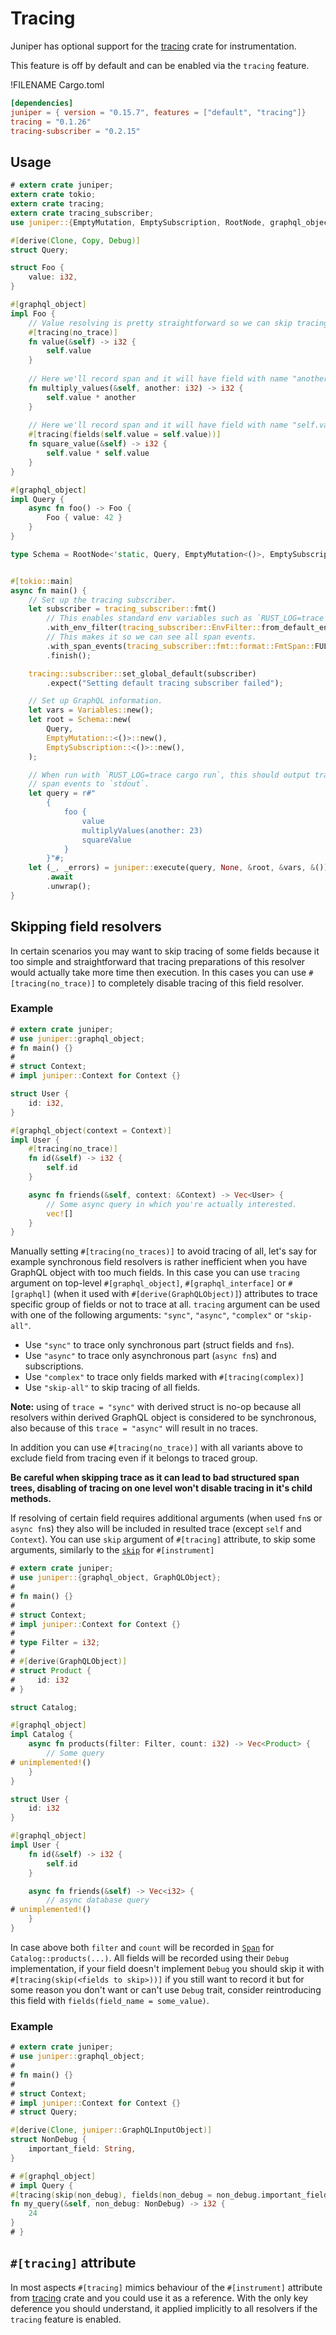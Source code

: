 # Tracing

Juniper has optional support for the [tracing] crate for instrumentation.

This feature is off by default and can be enabled via the `tracing` feature.

!FILENAME Cargo.toml

```toml
[dependencies]
juniper = { version = "0.15.7", features = ["default", "tracing"]}
tracing = "0.1.26"
tracing-subscriber = "0.2.15"
```

## Usage

```rust
# extern crate juniper;
extern crate tokio;
extern crate tracing;
extern crate tracing_subscriber;
use juniper::{EmptyMutation, EmptySubscription, RootNode, graphql_object, Variables};

#[derive(Clone, Copy, Debug)]
struct Query;

struct Foo {
    value: i32,
}

#[graphql_object]
impl Foo {
    // Value resolving is pretty straightforward so we can skip tracing.
    #[tracing(no_trace)]
    fn value(&self) -> i32 {
        self.value
    }
    
    // Here we'll record span and it will have field with name "another" and value we passed.
    fn multiply_values(&self, another: i32) -> i32 {
        self.value * another
    }
    
    // Here we'll record span and it will have field with name "self.value"
    #[tracing(fields(self.value = self.value))]
    fn square_value(&self) -> i32 {
        self.value * self.value
    }
}

#[graphql_object]
impl Query {
    async fn foo() -> Foo {
        Foo { value: 42 }
    }
}

type Schema = RootNode<'static, Query, EmptyMutation<()>, EmptySubscription<()>>;


#[tokio::main]
async fn main() {
    // Set up the tracing subscriber.
    let subscriber = tracing_subscriber::fmt()
        // This enables standard env variables such as `RUST_LOG=trace`.
        .with_env_filter(tracing_subscriber::EnvFilter::from_default_env())
        // This makes it so we can see all span events.
        .with_span_events(tracing_subscriber::fmt::format::FmtSpan::FULL)
        .finish();

    tracing::subscriber::set_global_default(subscriber)
        .expect("Setting default tracing subscriber failed");

    // Set up GraphQL information.
    let vars = Variables::new();
    let root = Schema::new(
        Query,
        EmptyMutation::<()>::new(),
        EmptySubscription::<()>::new(),
    );

    // When run with `RUST_LOG=trace cargo run`, this should output traces /
    // span events to `stdout`.
    let query = r#"
        {
            foo { 
                value
                multiplyValues(another: 23)
                squareValue
            }
        }"#;
    let (_, _errors) = juniper::execute(query, None, &root, &vars, &())
        .await
        .unwrap();
}
```

## Skipping field resolvers

In certain scenarios you may want to skip tracing of some fields because it too
simple and straightforward that tracing preparations of this resolver would actually
take more time then execution. In this cases you can use `#[tracing(no_trace)]` to
completely disable tracing of this field resolver.

### Example

```rust
# extern crate juniper;
# use juniper::graphql_object;
# fn main() {}
#
# struct Context;
# impl juniper::Context for Context {}

struct User {
    id: i32,
}

#[graphql_object(context = Context)]
impl User {
    #[tracing(no_trace)]
    fn id(&self) -> i32 {
        self.id
    }

    async fn friends(&self, context: &Context) -> Vec<User> {
        // Some async query in which you're actually interested.
        vec![]
    }
}
```

Manually setting `#[tracing(no_traces)]` to avoid tracing of all, let's say for
example synchronous field resolvers is rather inefficient when you have GraphQL
object with too much fields. In this case you can use `tracing` argument on
top-level `#[graphql_object]`, `#[graphql_interface]` or `#[graphql]` (when it
used with `#[derive(GraphQLObject)]`) attributes to trace specific group of
fields or not to trace at all. `tracing` argument can be used with one of the
following arguments: `"sync"`, `"async"`, `"complex"` or `"skip-all"`.
 - Use `"sync"` to trace only synchronous part (struct fields and `fn`s).
 - Use `"async"` to trace only asynchronous part (`async fn`s) and
subscriptions.
 - Use `"complex"` to trace only fields marked with `#[tracing(complex)]`
 - Use `"skip-all"` to skip tracing of all fields.

**Note:** using of `trace = "sync"` with derived struct is no-op because all
resolvers within derived GraphQL object is considered to be synchronous, also
because of this `trace = "async"` will result in no traces.

In addition you can use `#[tracing(no_trace)]` with all variants above to
exclude field from tracing even if it belongs to traced group.

**Be careful when skipping trace as it can lead to bad structured span trees,
disabling of tracing on one level won't disable tracing in it's child methods.**

If resolving of certain field requires additional arguments (when used `fn`s or
`async fn`s) they also will be included in resulted trace (except `self` and
`Context`). You can use `skip` argument of `#[tracing]` attribute, to skip some
arguments, similarly to the [`skip`] for `#[instrument]`

```rust
# extern crate juniper;
# use juniper::{graphql_object, GraphQLObject};
#
# fn main() {}
#
# struct Context;
# impl juniper::Context for Context {}
#
# type Filter = i32;
#
# #[derive(GraphQLObject)]
# struct Product {
#     id: i32   
# }

struct Catalog;

#[graphql_object]
impl Catalog {
    async fn products(filter: Filter, count: i32) -> Vec<Product> {
        // Some query
# unimplemented!()
    }
}

struct User {
    id: i32
}

#[graphql_object]
impl User {
    fn id(&self) -> i32 {
        self.id
    }

    async fn friends(&self) -> Vec<i32> {
        // async database query 
# unimplemented!()
    }
}
```

In case above both `filter` and `count` will be recorded in [`Span`] for
`Catalog::products(...)`. All fields will be recorded using their `Debug`
implementation, if your field doesn't implement `Debug` you should skip it
with `#[tracing(skip(<fields to skip>))]` if you still want to record it but
for some reason you don't want or can't use `Debug` trait, consider reintroducing
this field with `fields(field_name = some_value)`.


### Example
```rust
# extern crate juniper;
# use juniper::graphql_object;
#
# fn main() {}
#
# struct Context;
# impl juniper::Context for Context {}
# struct Query;

#[derive(Clone, juniper::GraphQLInputObject)]
struct NonDebug {
    important_field: String,
}

# #[graphql_object]
# impl Query {
#[tracing(skip(non_debug), fields(non_debug = non_debug.important_field.clone()))]
fn my_query(&self, non_debug: NonDebug) -> i32 {
    24
}
# }
```

## `#[tracing]` attribute

In most aspects `#[tracing]` mimics behaviour of the `#[instrument]` attribute
from [tracing] crate and you could use it as a reference. With the only key
deference you should understand, it applied implicitly to all resolvers if the
`tracing` feature is enabled.

[tracing]: https://crates.io/crates/tracing
[`skip`]: https://docs.rs/tracing/0.1.26/tracing/attr.instrument.html#skipping-fields
[`Span`]: https://docs.rs/tracing/0.1.26/tracing/struct.Span.html
